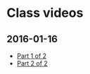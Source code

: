 # Class videos
## 2016-01-16
- [Part 1 of 2](https://www.youtube.com/watch?v=AnmXe6ducIs&list=PLVngfM2hsbi_0F9bc2XQ1Fo2GQnVMebG8&index=14)
- [Part 2 of 2](https://www.youtube.com/watch?v=x4XE46mnSbo&list=PLVngfM2hsbi_0F9bc2XQ1Fo2GQnVMebG8&index=15)


